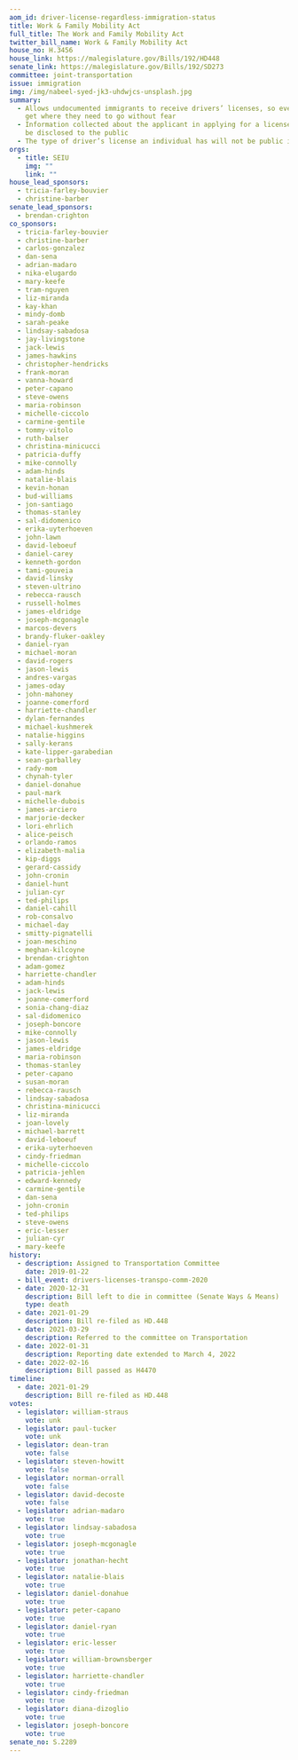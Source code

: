 ```yaml
---
aom_id: driver-license-regardless-immigration-status
title: Work & Family Mobility Act
full_title: The Work and Family Mobility Act
twitter_bill_name: Work & Family Mobility Act
house_no: H.3456
house_link: https://malegislature.gov/Bills/192/HD448
senate_link: https://malegislature.gov/Bills/192/SD273
committee: joint-transportation
issue: immigration
img: /img/nabeel-syed-jk3-uhdwjcs-unsplash.jpg
summary:
  - Allows undocumented immigrants to receive drivers’ licenses, so everyone can
    get where they need to go without fear
  - Information collected about the applicant in applying for a license will not
    be disclosed to the public
  - The type of driver’s license an individual has will not be public information
orgs:
  - title: SEIU
    img: ""
    link: ""
house_lead_sponsors:
  - tricia-farley-bouvier
  - christine-barber
senate_lead_sponsors:
  - brendan-crighton
co_sponsors:
  - tricia-farley-bouvier
  - christine-barber
  - carlos-gonzalez
  - dan-sena
  - adrian-madaro
  - nika-elugardo
  - mary-keefe
  - tram-nguyen
  - liz-miranda
  - kay-khan
  - mindy-domb
  - sarah-peake
  - lindsay-sabadosa
  - jay-livingstone
  - jack-lewis
  - james-hawkins
  - christopher-hendricks
  - frank-moran
  - vanna-howard
  - peter-capano
  - steve-owens
  - maria-robinson
  - michelle-ciccolo
  - carmine-gentile
  - tommy-vitolo
  - ruth-balser
  - christina-minicucci
  - patricia-duffy
  - mike-connolly
  - adam-hinds
  - natalie-blais
  - kevin-honan
  - bud-williams
  - jon-santiago
  - thomas-stanley
  - sal-didomenico
  - erika-uyterhoeven
  - john-lawn
  - david-leboeuf
  - daniel-carey
  - kenneth-gordon
  - tami-gouveia
  - david-linsky
  - steven-ultrino
  - rebecca-rausch
  - russell-holmes
  - james-eldridge
  - joseph-mcgonagle
  - marcos-devers
  - brandy-fluker-oakley
  - daniel-ryan
  - michael-moran
  - david-rogers
  - jason-lewis
  - andres-vargas
  - james-oday
  - john-mahoney
  - joanne-comerford
  - harriette-chandler
  - dylan-fernandes
  - michael-kushmerek
  - natalie-higgins
  - sally-kerans
  - kate-lipper-garabedian
  - sean-garballey
  - rady-mom
  - chynah-tyler
  - daniel-donahue
  - paul-mark
  - michelle-dubois
  - james-arciero
  - marjorie-decker
  - lori-ehrlich
  - alice-peisch
  - orlando-ramos
  - elizabeth-malia
  - kip-diggs
  - gerard-cassidy
  - john-cronin
  - daniel-hunt
  - julian-cyr
  - ted-philips
  - daniel-cahill
  - rob-consalvo
  - michael-day
  - smitty-pignatelli
  - joan-meschino
  - meghan-kilcoyne
  - brendan-crighton
  - adam-gomez
  - harriette-chandler
  - adam-hinds
  - jack-lewis
  - joanne-comerford
  - sonia-chang-diaz
  - sal-didomenico
  - joseph-boncore
  - mike-connolly
  - jason-lewis
  - james-eldridge
  - maria-robinson
  - thomas-stanley
  - peter-capano
  - susan-moran
  - rebecca-rausch
  - lindsay-sabadosa
  - christina-minicucci
  - liz-miranda
  - joan-lovely
  - michael-barrett
  - david-leboeuf
  - erika-uyterhoeven
  - cindy-friedman
  - michelle-ciccolo
  - patricia-jehlen
  - edward-kennedy
  - carmine-gentile
  - dan-sena
  - john-cronin
  - ted-philips
  - steve-owens
  - eric-lesser
  - julian-cyr
  - mary-keefe
history:
  - description: Assigned to Transportation Committee
    date: 2019-01-22
  - bill_event: drivers-licenses-transpo-comm-2020
  - date: 2020-12-31
    description: Bill left to die in committee (Senate Ways & Means)
    type: death
  - date: 2021-01-29
    description: Bill re-filed as HD.448
  - date: 2021-03-29
    description: Referred to the committee on Transportation
  - date: 2022-01-31
    description: Reporting date extended to March 4, 2022
  - date: 2022-02-16
    description: Bill passed as H4470
timeline:
  - date: 2021-01-29
    description: Bill re-filed as HD.448
votes:
  - legislator: william-straus
    vote: unk
  - legislator: paul-tucker
    vote: unk
  - legislator: dean-tran
    vote: false
  - legislator: steven-howitt
    vote: false
  - legislator: norman-orrall
    vote: false
  - legislator: david-decoste
    vote: false
  - legislator: adrian-madaro
    vote: true
  - legislator: lindsay-sabadosa
    vote: true
  - legislator: joseph-mcgonagle
    vote: true
  - legislator: jonathan-hecht
    vote: true
  - legislator: natalie-blais
    vote: true
  - legislator: daniel-donahue
    vote: true
  - legislator: peter-capano
    vote: true
  - legislator: daniel-ryan
    vote: true
  - legislator: eric-lesser
    vote: true
  - legislator: william-brownsberger
    vote: true
  - legislator: harriette-chandler
    vote: true
  - legislator: cindy-friedman
    vote: true
  - legislator: diana-dizoglio
    vote: true
  - legislator: joseph-boncore
    vote: true
senate_no: S.2289
---
```

